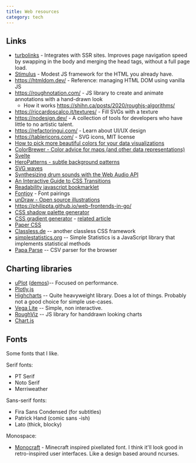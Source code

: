 ```yaml
---
title: Web resources
category: tech
---
```


## Links

- [turbolinks](https://github.com/turbolinks/turbolinks) - Integrates with SSR sites. Improves page navigation speed by swapping in the body and merging the head tags, without a full page load.
- [Stimulus](https://github.com/stimulusjs/stimulus) - Modest JS framework for the HTML you already have.
- https://htmldom.dev/ - Reference: managing HTML DOM using vanilla JS
- https://roughnotation.com/ - JS library to create and animate annotations with a hand-drawn look
    - How it works https://shihn.ca/posts/2020/roughjs-algorithms/
- https://riccardoscalco.it/textures/ - Fill SVGs with a texture
- https://nodesign.dev/ - A collection of tools for developers who have little to no artistic talent.
- https://refactoringui.com/ - Learn about UI/UX design
- https://tablericons.com/ - SVG icons, MIT license
- [How to pick more beautiful colors for your data visualizations](https://blog.datawrapper.de/beautifulcolors/)
- [ColorBrewer - Color advice for maps (and other data representations)](https://colorbrewer2.org/)
- [Svelte](https://svelte.dev)
- [HeroPatterns - subtle background patterns](http://www.heropatterns.com/)
- [SVG waves](https://getwaves.io/)
- [Synthesizing drum sounds with the Web Audio API](https://dev.opera.com/articles/drum-sounds-webaudio/)
- [An Interactive Guide to CSS Transitions](https://www.joshwcomeau.com/animation/css-transitions/)
- [Readability javascript bookmarklet](https://ejucovy.github.io/readability/)
- [Fontjoy](https://fontjoy.com/) - Font pairings
- [unDraw - Open source illustrations](https://undraw.co/illustrations)
- https://philippta.github.io/web-frontends-in-go/
- [CSS shadow palette generator](https://www.joshwcomeau.com/shadow-palette/)
- [CSS gradient generator](https://www.joshwcomeau.com/gradient-generator/) - [related article](https://www.joshwcomeau.com/css/make-beautiful-gradients/)
- [Paper CSS](https://www.getpapercss.com)
- [Classless.de](https://classless.de/) -- another classless CSS framework
- [simplestatistics.org](https://simplestatistics.org/) -- Simple Statistics is a JavaScript library that implements statistical methods
- [Papa Parse](https://www.papaparse.com/) -- CSV parser for the browser

## Charting libraries

- [uPlot](https://github.com/leeoniya/uPlot) ([demos](https://leeoniya.github.io/uPlot/demos/index.html))-- Focused on performance.
- [Plotly.js](https://plotly.com)
- [Highcharts](https://www.highcharts.com/demo) -- Quite heavyweight library.
  Does a lot of things. Probably not a good choice for simple use-cases.
- [Vega Lite](https://vega.github.io/vega-lite/examples/) -- Simple, non interactive.
- [RoughViz](https://github.com/jwilber/roughViz) -- JS library for handdrawn looking charts
- [Chart.js](https://www.chartjs.org/docs/latest/samples/information.html)

## Fonts

Some fonts that I like.

Serif fonts:

- PT Serif
- Noto Serif
- Merriweather

Sans-serif fonts:

- Fira Sans Condensed (for subtitles)
- Patrick Hand (comic sans -ish)
- Lato (thick, blocky)

Monospace:

- [Monocraft](https://github.com/IdreesInc/Monocraft) - Minecraft inspired
  pixellated font. I think it'll look good in retro-inspired user interfaces.
  Like a design based around ncurses.
